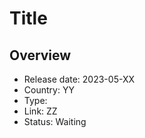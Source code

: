# Title

## Overview

- Release date: 2023-05-XX
- Country: YY
- Type: 
- Link: ZZ
- Status: Waiting